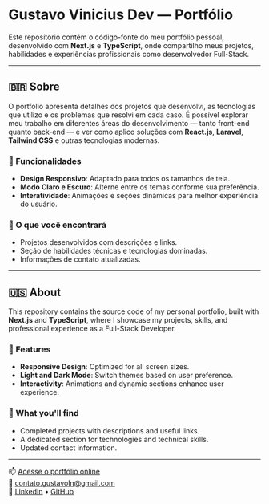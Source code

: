 # Gustavo Vinicius Dev — Portfólio

Este repositório contém o código-fonte do meu portfólio pessoal, desenvolvido com **Next.js** e **TypeScript**, onde compartilho meus projetos, habilidades e experiências profissionais como desenvolvedor Full-Stack.

---

## 🇧🇷 Sobre

O portfólio apresenta detalhes dos projetos que desenvolvi, as tecnologias que utilizo e os problemas que resolvi em cada caso. É possível explorar meu trabalho em diferentes áreas do desenvolvimento — tanto front-end quanto back-end — e ver como aplico soluções com **React.js**, **Laravel**, **Tailwind CSS** e outras tecnologias modernas.

### 🔧 Funcionalidades

- **Design Responsivo**: Adaptado para todos os tamanhos de tela.
- **Modo Claro e Escuro**: Alterne entre os temas conforme sua preferência.
- **Interatividade**: Animações e seções dinâmicas para melhor experiência do usuário.

### 🚀 O que você encontrará

- Projetos desenvolvidos com descrições e links.
- Seção de habilidades técnicas e tecnologias dominadas.
- Informações de contato atualizadas.

---

## 🇺🇸 About

This repository contains the source code of my personal portfolio, built with **Next.js** and **TypeScript**, where I showcase my projects, skills, and professional experience as a Full-Stack Developer.

### 🔧 Features

- **Responsive Design**: Optimized for all screen sizes.
- **Light and Dark Mode**: Switch themes based on user preference.
- **Interactivity**: Animations and dynamic sections enhance user experience.

### 🚀 What you'll find

- Completed projects with descriptions and useful links.
- A dedicated section for technologies and technical skills.
- Updated contact information.

---

📫 [Acesse o portfólio online](https://gustavoviniciusdev.vercel.app)  
📧 [contato.gustavoln@gmail.com](mailto:contato.gustavoln@gmail.com)  
🔗 [LinkedIn](https://www.linkedin.com/in/gustavoviniciusdev/) • [GitHub](https://github.com/GustavoViniciusDev)